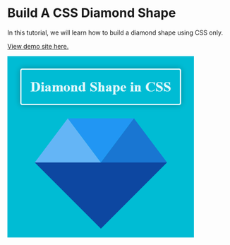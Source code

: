 # Build A CSS Diamond Shape

In this tutorial, we will learn how to build a diamond shape using CSS only.

[View demo site here.](https://webdevtuts.github.io/css_diamond_shape/)

![Preview](screenshot.png)
